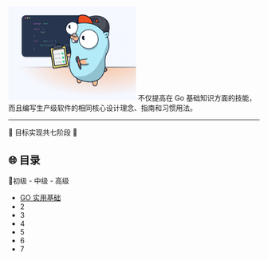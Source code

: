 <img src="./images/README/go-intro.svg" alt="go-intro" style="zoom:25%;" />  不仅提高在 Go 基础知识方面的技能，而且编写生产级软件的相同核心设计理念、指南和习惯用法。

---

🚀 目标实现共七阶段 🚀

## 🌐 目录

🧩初级 - 中级 - 高级

+ [GO 实用基础]()
+ 2
+ 3
+ 4
+ 5
+ 6
+ 7
